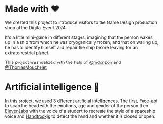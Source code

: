 # Made with ❤️

We created this project to introduce visitors to the Game Design production shop at the Digital Event 2024.

It's a little mini-game in different stages, imagining that the person wakes up in a ship from which he was cryogenically frozen, and that on waking up, he has to identify himself and repair the ship before leaving for an extraterrestrial planet.

This project was realized with the help of [@mdorizon](https://github.com/mdorizon) and [@ThomasMouchelet](https://github.com/thomasmouchelet)

# Artificial intelligence 🤖

In this project, we used 3 different artificial intelligences. The first, [Face-api](https://github.com/vladmandic/face-api) to scan the head with the emotions, age and gender of the person then [ElevenLabs](https://elevenlabs.io/) with the voice of a student to recreate the style of a spaceship voice and [Handtrackjs](https://github.com/victordibia/handtrack.js/) to detect the hand and whether it is closed or open.
